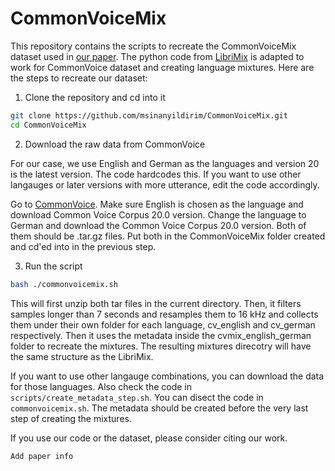 # CommonVoiceMix

This repository contains the scripts to recreate the CommonVoiceMix dataset used in [our paper](https://addlinkhere). The python code from [LibriMix](https://github.com/JorisCos/LibriMix) is adapted to work for CommonVoice dataset and creating language mixtures. Here are the steps to recreate our dataset:

1. Clone the repository and cd into it

```bash
git clone https://github.com/msinanyildirim/CommonVoiceMix.git
cd CommonVoiceMix
```

2. Download the raw data from CommonVoice

For our case, we use English and German as the languages and version 20 is the latest version. The code hardcodes this. If you want to use other langauges or later versions with more utterance, edit the code accordingly. 

Go to [CommonVoice](https://commonvoice.mozilla.org/en/datasets). Make sure English is chosen as the language and download Common Voice Corpus 20.0 version. Change the language to German and download the Common Voice Corpus 20.0 version. Both of them should be .tar.gz files. Put both in the CommonVoiceMix folder created and cd'ed into in the previous step.

3. Run the script

```bash
bash ./commonvoicemix.sh
```
This will first unzip both tar files in the current directory. Then, it filters samples longer than 7 seconds and resamples them to 16 kHz and collects them under their own folder for each language, cv_english and cv_german respectively. Then it uses the metadata inside the cvmix_english_german folder to recreate the mixtures. The resulting mixtures direcotry will have the same structure as the LibriMix.

If you want to use other langauge combinations, you can download the data for those languages. Also check the code in `scripts/create_metadata_step.sh`. You can disect the code in `commonvoicemix.sh`. The metadata should be created before the very last step of creating the mixtures.

If you use our code or the dataset, please consider citing our work.
```
Add paper info
```
